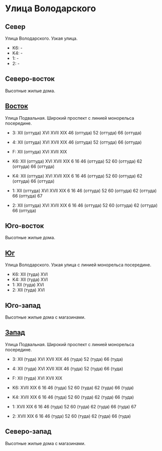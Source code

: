 # Улица Володарского

## Север

Улица Володарского.
Узкая улица.

* K6:   -
* K4:   -
* 1:    -
* 2:    -

## Северо-восток

Высотные жилые дома.

## [Восток](./10495070.md)

Улица Подвальная.
Широкий проспект с линией монорельса посередине.

* 3:    XII (оттуда)    XVI XVII    XIX 46 (оттуда) 52 (оттуда) 66 (оттуда)
* 4:    XII (оттуда)    XVI XVII    XIX 46 (оттуда) 52 (оттуда) 66 (оттуда)
* F:    XII (оттуда)    XVI XVII    XIX

* K6:   XII (оттуда)    XVI XVII    XIX
        6   16  46 (оттуда) 52  60 (оттуда) 62 (оттуда) 66 (оттуда)
* K4:   XII (оттуда)    XVI XVII    XIX
        6   16  46 (оттуда) 52  60 (оттуда) 62 (оттуда) 66 (оттуда)
* 1:    XII (оттуда)    XVI XVII    XIX
        6   16  46 (оттуда) 52  60 (оттуда) 62 (оттуда) 66 (оттуда) 67
* 2:    XII (оттуда)    XVI XVII    XIX
        6   16  46 (оттуда) 52  60 (оттуда) 62 (оттуда) 66 (оттуда)

## Юго-восток

Высотные жилые дома.

## [Юг](./10475075.md)

Улица Володарского.
Узкая улица с линией монорельса посередине.

* K6:   XII (туда)  XVI
* K4:   XII (туда)  XVI
* 1:    XII (туда)  XVI
* 2:    XII (туда)  XVI

## Юго-запад

Высотные жилые дома с магазинами.

## [Запад](./10465070.md)

Улица Подвальная.
Широкий проспект с линией монорельса посередине.

* 3:    XII (туда)  XVI XVII    XIX 46 (туда)   52 (туда)   66 (туда)
* 4:    XII (туда)  XVI XVII    XIX 46 (туда)   52 (туда)   66 (туда)
* F:    XII (туда)  XVI XVII    XIX

* K6:   XVII    XIX
        6   16  46 (туда)   52  60 (туда)   62 (туда)   66 (туда)
* K4:   XVII    XIX
        6   16  46 (туда)   52  60 (туда)   62 (туда)   66 (туда)
* 1:    XVII    XIX
        6   16  46 (туда)   52  60 (туда)   62 (туда)   66 (туда)   67
* 2:   XVII    XIX
        6   16  46 (туда)   52  60 (туда)   62 (туда)   66 (туда)

## Северо-запад

Высотные жилые дома с магазинами.
